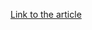 [Link to the article](https://contagiodump.blogspot.com/2012/04/this-is-darkmegie-rootkit-sample-kindly.html)
